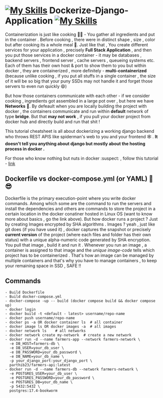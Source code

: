 # [![My Skills](https://simpleskill.icons.workers.dev/svg?i=docker)](https://www.docker.com/) Dockerize-Django-Application [![My Skills](https://skillicons.dev/icons?i=django)](https://www.djangoproject.com/)

Containerization is just like cooking 🧑‍🍳 - You gather all ingredients and put in the container . Before cooking , there were in distinct shape , size , color but after cooking its a whole meal 🥗. Just like that , You create different services for your application , precisely **Full Stack Application** , and then you put those services in a docker container - it may be databases , backend servers , frontend server , cache servers , queueing systems etc. Each of them has their own host & port to show them to you but within docker , they are containerized , more definitely - **multi-containerized** (because unlike cooking , if you put all stuffs in a single container , the size of it will be so big that your puny SSDs may not handle it and forget those servers to even run quickly 😄)

But how those containers communicate with each other - if we consider cooking , ingredients got assembled in a large pot over , but here we have **Networks** 🚠.
By defeault when you are locally building the project with docker , the containers communicate and run within **default** network of type **bridge**. But that **may not work** , if you pull your docker project from docker hub and directly build and run that shit !

This tutorial cheatsheet is all about dockerizing a working django backend who throws REST APIS like spiderman's web to you and your frontend 🕸 . **It doesn't tell you anything about django but mostly about the hosting process in docker .**

For those who know nothing but nuts in docker :suspect: , follow this tutorial - [link](https://docker-curriculum.com/)

## Dockerfile vs docker-compose.yml (or YAML) 👦 😎
Dockerfile is the primary execution-point where you write docker commands. Among which some are the command to run the servers and install the dependencies and others are commands to store the project in a certain location in the docker conatiner hosted in Linux OS (want to know more about basics , go the link above). 
But how docker runs a project ? Just by creating Images encrypted by SHA algorithms . Images ? yeah , just like git does (if you have used it) , docker captures the snapshot or precisely **current version** of the project (where each files and folder has their own status) with a unique alpha-numeric code generated by SHA encryption. You pull that image , build it and run it . Whenever you run an image , a container is assigned to that image and the *unique image-code* tells which project has to be containerized .
That's how an image can be managed by multiple containers and that's why you have to manage containers , to keep your remaining space in SSD , SAFE !!


## Commands 
```
- Build Dockerfile
- Build docker-compose.yml
- docker-compose -up -- build (docker compose build && docker compose up)
- docker login
- docker build -t <default - latest> username/repo-name
- docker push username/repo-name
- docker ps -a OR docker container ls  # all container
- docker image ls OR docker images -a  # all images
- docker network ls    # all networks
- docker network create my-network  # create a new network
- docker run -d --name farmers-app --network farmers-network \
  -e DB_HOST=farmers-db \
  -e DB_USER=your_db_user \
  -e DB_PASSWORD=your_db_password \
  -e DB_NAME=your_db_name \
  -p your_django_port:your_django_port \
  parthib23/farmers-api:latest
- docker run -d --name farmers-db --network farmers-network \
  -e POSTGRES_USER=your_db_user \
  -e POSTGRES_PASSWORD=your_db_password \
  -e POSTGRES_DB=your_db_name \
  -p 5432:5432 \
  postgres:17.4-bookworm
